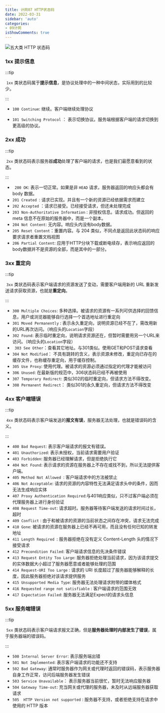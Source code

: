 ```yaml
---
title: 计网07 HTTP状态码
date: 2022-03-31
sidebar: 'auto'
categories:
- 09计网
isShowComments: true
---
```




![ 五大类 HTTP 状态码 ](https://cdn.jsdelivr.net/gh/option-star/imgs/202204070831334.png)

### 1xx 提示信息

:::tip

​	`1xx` 类状态码属于**提示信息**，是协议处理中的一种中间状态，实际用到的比较少。

:::

- `100 Continue`: 继续。客户端继续处理协议

- `101 Switching Protocol` ： 表示切换协议。服务端根据客户端的请求切换到更高级的协议。



### 2xx 成功

:::tip

​	`2xx` 类状态码表示服务器**成功**处理了客户端的请求，也是我们最愿意看到的状态。

:::

- ` 200 OK`: 表示一切正常。如果是非 `HEAD` 请求，服务器返回的响应头都会有 body 数据。
- `201 Created `: 请求已实现。并且有一个新的资源已经依据需求而建立
- `202 Accepted` ：请求已接受。已经接受请求，但还未处理完成
- `203 Non-Authoritative Information` : 非授权信息。请求成功。但返回的 meta 信息不在原始的服务器中，而是一个副本。
- `204 Not Content`: 无内容。响应头内没有body数据。
- `205 Reset Content`：重置内容。与 204 类似，不同点是返回此状态码的响应要求请求者重置文档视图
- `206 Partial Content`: 应用于HTTP分块下载或断电续存，表示响应返回的body数据并不是资源的全部，而是其中的一部分。



### 3xx 重定向

:::tip

​	`3xx` 类状态码表示客户端请求的资源发送了变动，需要客户端用新的 URL 重新发送请求获取资源，也就是**重定向**。

:::

- `300 Multiple Choices`: 多种选择。被请求的资源有一系列可供选择的回馈信息，用户或浏览器能够自行选择一个首选地址进行重定向
- `301 Moved Permanently` : 表示永久重定向，说明资源已经不在了，需改用新的URL再次访问。（响应头的`Location`字段）
- `302 Found`: 表示临时重定向，说明请求资源还在，但暂时需要用另一个URL来访问。（响应头的`Location`字段）
- ` 303 See Other`：查看其它地址。与301类似。使用GET和POST请求查看
- `304 Not Modified`： 不具有跳转的含义，表示资源未修改，重定向已存在的缓存文件，也称缓存重定向，用于缓存控制。
- `305 Use Proxy`: 使用代理。被请求的资源必须通过指定的代理才能被访问
- `306 Unused`: 在最新版的规范中，306状态码已经不再被使用
- `307 Temporary Redirect`: 类似302的临时重定向，但请求方法不得改变。
- `308 Permanent Redirect`： 类似301的永久重定向，但请求方法不得改变



### 4xx 客户端错误

:::tip

​	`4xx` 类状态码表示客户端发送的**报文有误**，服务器无法处理，也就是错误码的含义。

:::

- `400 Bad Request`: 表示客户端请求的报文有错误。
- `401 Unauthorized`: 表示未授权，当前请求需要用户验证
- `403 Forbidden`: 服务器已经理解请求，但是拒绝执行它
- `404 Not Found`: 表示请求的资源在服务器上不存在或找不到，所以无法提供客户端。
- `405 Method Not Allowed `: 客户端请求中的方法被禁止
- `406 Not Acceptable`: 请求的资源的内容特性无法满足请求头中的条件，因而无法生成响应实体
- `407 Proxy Authentication Required`:与401响应类似，只不过客户端必须在代理服务器上进行身份验证
- `408 Request Time-out`: 请求超时。服务器等待客户端发送的请求时间过长，超时
- `409 Conflict` : 由于和被请求的资源的当前状态之间存在冲突，请求无法完成
- `410 Gone`: 被请求的资源在服务器上已经不再可用，而且没有任何已知的转发地址
- `411 Length Required `: 服务器拒绝在没有定义 Content-Length 头的情况下接受请求
- `412 Precondition Failed`: 客户端请求信息的先决条件错误
- `413 Request Entity Too Large`: 服务器拒绝处理当前请求，因为该请求提交的实体数据大小超过了服务器愿意或者能够处理的范围
- `414 Request-URI Too Large` : 请求的 URI 长度超过了服务器能够解释的长度，因此服务器拒绝对该请求提供服务
- `415 Unsupported Media Type`: 服务器无法处理请求附带的媒体格式
- `416 Requested range not satisfiable` : 客户端请求的范围无效
- `417 Expectation Failed`:   服务器无法满足Expect的请求头信息





### 5xx 服务端错误

:::tip

​	`5xx` 类状态码表示客户端请求报文正确，但是**服务器处理时内部发生了错误**，属于服务器端的错误码。

:::

- `500 Internal Server Error`: 表示服务端出错
- `501 Not Implemented`: 表示客户端请求的功能还不支持
- `502 Bad Gateway`: 通常时服务器作为网关或代理时返回的错误码，表示服务器自身工作正常，访问后端服务器发生错误
- `503 Service Unavailable`： 表示服务器当前很忙，暂时无法响应服务器
- `504 Gateway Time-out`: 充当网关或代理的服务器，未及时从远端服务器获取请求
- `505  HTTP Version not supported` : 服务器不支持，或者拒绝支持在请求中使用的 HTTP 版本

